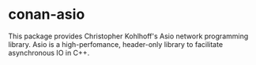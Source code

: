conan-asio
==========

This package provides Christopher Kohlhoff's Asio network programming library. Asio is a high-perfomance, header-only library to facilitate asynchronous IO in C++.
